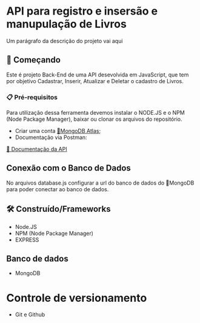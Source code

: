 # API para registro e insersão e manupulação de Livros

Um parágrafo da descrição do projeto vai aqui

## 🚀 Começando

Este é projeto Back-End de uma API desevolvida em JavaScript, que tem por objetivo Cadastrar, Inserir, Atualizar e Deletar o cadastro de Livros.


### 📋 Pré-requisitos

Para utilização dessa ferramenta devemos instalar o NODE.JS e o NPM (Node Package Manager), baixar ou clonar os arquivos do repositório. 
- Criar uma conta [🔗MongoDB Atlas](https://www.mongodb.com/it-it/cloud/atlas/register?utm_content=rlsapostreg&utm_source=google&utm_campaign=search_gs_pl_evergreen_atlas_general_retarget-brand-postreg_gic-null_amers-all_ps-all_desktop_eng_lead&utm_term=&utm_medium=cpc_paid_search&utm_ad=&utm_ad_campaign_id=14412646452&adgroup=131761126052&gclid=EAIaIQobChMI-9GM1vyw_AIV6UVIAB18CA7EEAAYASAAEgIkIPD_BwE);
- Documentação via Postman:

<a href="https://documenter.getpostman.com/view/11881945/2s8Z76uU4E#intro" target="_blank">🔗 Documentação da API</a>

## Conexão com o Banco de Dados

No arquivos database.js configurar a url do banco de dados do 🔗MongoDB para poder conectar ao banco de dados.


## 🛠️ Construído/Frameworks

* Node.JS
* NPM (Node Package Manager)
* EXPRESS

## Banco de dados

* MongoDB 

# Controle de versionamento

- Git e Github





